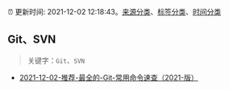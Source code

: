 :alarm_clock: 更新时间: 2021-12-02 12:18:43。[来源分类](../README.md)、[标签分类](../TAGS.md)、[时间分类](../TIMELINE.md)

## Git、SVN


> 关键字：`Git`、`SVN`



- [2021-12-02-推荐-最全的-Git-常用命令速查（2021-版）](https://toutiao.io/k/omfqktk) 